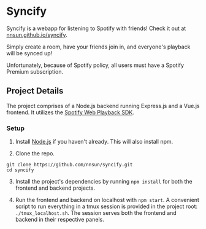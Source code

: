 # Syncify

Syncify is a webapp for listening to Spotify with friends! Check it out at [nnsun.github.io/syncify](https://nnsun.github.io/syncify/). 

Simply create a room, have your friends join in, and everyone's playback will be synced up!

Unfortunately, because of Spotify policy, all users must have a Spotify Premium subscription.

## Project Details

The project comprises of a Node.js backend running Express.js and a Vue.js frontend. It utilizes the [Spotify Web Playback SDK](https://developer.spotify.com/documentation/web-playback-sdk/).

### Setup

1. Install [Node.js](https://nodejs.org/en/download/) if you haven't already. This will also install npm.

2. Clone the repo.
```shell
git clone https://github.com/nnsun/syncify.git
cd syncify
```

3. Install the project's dependencies by running `npm install` for both the frontend and backend projects.

4. Run the frontend and backend on localhost with `npm start`. 
A convenient script to run everything in a tmux session is provided in the project root: `./tmux_localhost.sh`. 
The session serves both the frontend and backend in their respective panels. 
